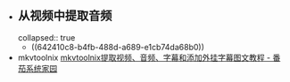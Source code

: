 - ## 从视频中提取音频
  collapsed:: true
	- ((642410c8-b4fb-488d-a689-e1cb74da68b0))
- mkvtoolnix [mkvtoolnix提取视频、音频、字幕和添加外挂字幕图文教程 - 番茄系统家园](http://www.nndssk.com/rjwt/135656bvw7mP.html)